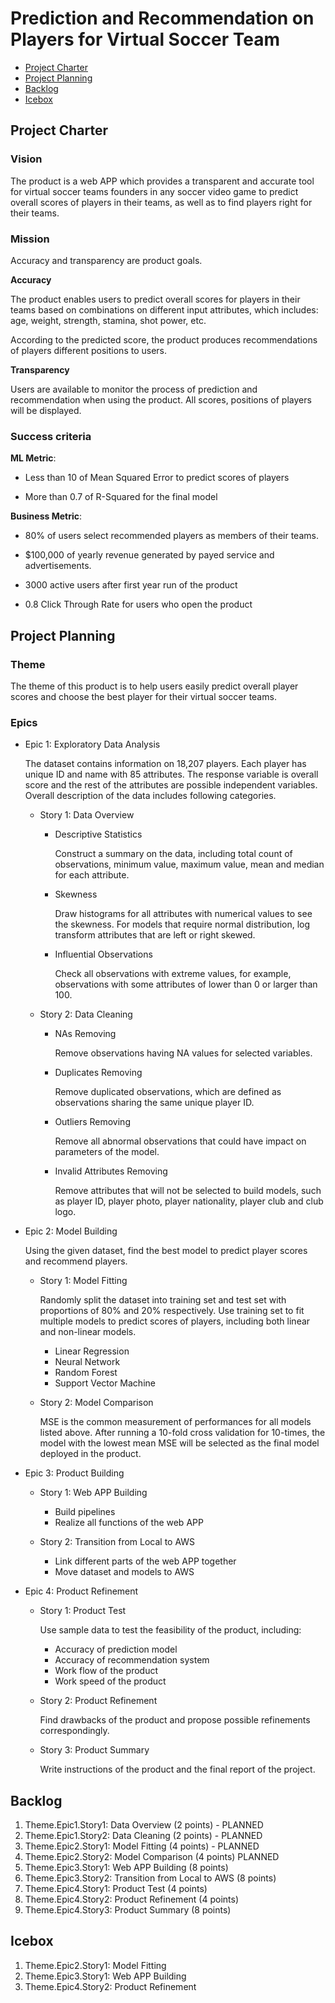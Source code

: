 # Prediction and Recommendation on Players for Virtual Soccer Team

<!-- toc -->

- [Project Charter](#project-charter)
- [Project Planning](#project-planning)
- [Backlog](#backlog)
- [Icebox](#icebox)


<!-- tocstop -->

## Project Charter 

### Vision

The product is a web APP which provides a transparent and accurate tool for virtual soccer teams founders in any soccer video game to predict overall scores of players in their teams, as well as to find players right for their teams.

### Mission

Accuracy and transparency are product goals.

**Accuracy**

The product enables users to predict overall scores for players in their teams based on combinations on different input attributes, which includes: age, weight, strength, stamina, shot power, etc.

According to the predicted score, the product produces recommendations of players different positions to users.

**Transparency**

Users are available to monitor the process of prediction and recommendation when using the product. All scores, positions of players will be displayed.

### Success criteria 

**ML Metric**: 

- Less than 10 of Mean Squared Error to predict  scores of players

- More than 0.7 of R-Squared for the final model

**Business Metric**: 

- 80% of users select recommended players as members of their teams.

- $100,000 of yearly revenue generated by payed service and advertisements.

- 3000 active users after first year run of the product

- 0.8 Click Through Rate for users who open the product

## Project Planning

### Theme

The theme of this product is to help users easily predict overall player scores and choose the best player for their virtual soccer teams.

### Epics

- Epic 1: Exploratory Data Analysis

    The dataset contains information on 18,207 players. Each player has unique ID and name with 85 attributes. The response variable is overall score and the rest of the attributes are possible independent variables. Overall description of the data includes following categories.

  * Story 1: Data Overview

    + Descriptive Statistics
    
        Construct a summary on the data, including total count of observations, minimum value, maximum value, mean and median for each attribute.
        
    +  Skewness
    
        Draw histograms for all attributes with numerical values to see the skewness. For models that require normal distribution, log transform attributes that are left or right skewed.
      
    + Influential Observations
    
        Check all observations with extreme values, for example, observations with some attributes of lower than 0 or larger than 100.

  * Story 2: Data Cleaning
      
      + NAs Removing
       
         Remove observations having NA values for selected variables. 
         
      + Duplicates Removing
        
        Remove duplicated observations, which are defined as observations sharing the same unique player ID.
        
      + Outliers Removing
      
        Remove all abnormal observations that could have impact on parameters of the model.
      
      + Invalid Attributes Removing
     
        Remove attributes that will not be selected to build models, such as player ID, player photo, player nationality, player club and club logo.

- Epic 2: Model Building

  Using the given dataset, find the best model to predict player scores and recommend players.
  
  * Story 1: Model Fitting

    Randomly split the dataset into training set and test set with proportions of 80% and 20% respectively. Use training set to fit multiple models to predict scores of players, including both linear and non-linear models. 

    +  Linear Regression
    + Neural Network
    + Random Forest
    + Support Vector Machine
  
  * Story 2: Model Comparison  
  
    MSE is the common measurement of performances for all models listed above. After running a 10-fold cross validation for 10-times, the model with the lowest mean MSE will be selected as the final model deployed in the product.

- Epic 3: Product Building

  * Story 1: Web APP Building  
   
    + Build pipelines
    + Realize all functions of the web APP
  
  * Story 2: Transition from Local to AWS
   
    + Link different parts of the web APP together
    + Move dataset and models to AWS

- Epic 4: Product Refinement

  * Story 1: Product Test  
    
    Use sample data to test the feasibility of the product, including:
    
      + Accuracy of prediction model
      + Accuracy of recommendation system
      + Work flow of the product
      + Work speed of the product

  * Story 2: Product Refinement
  
    Find drawbacks of the product and propose possible refinements correspondingly.

  * Story 3: Product Summary
  
    Write instructions of the product and the final report of the project.

## Backlog

1. Theme.Epic1.Story1: Data Overview (2 points) - PLANNED
2. Theme.Epic1.Story2: Data Cleaning (2 points) - PLANNED
3. Theme.Epic2.Story1: Model Fitting (4 points) - PLANNED
4. Theme.Epic2.Story2: Model Comparison (4 points) PLANNED
5. Theme.Epic3.Story1: Web APP Building (8 points)
6. Theme.Epic3.Story2: Transition from Local to AWS (8 points)
7. Theme.Epic4.Story1: Product Test (4 points)
8. Theme.Epic4.Story2: Product Refinement (4 points)
9. Theme.Epic4.Story3: Product Summary (8 points)

## Icebox

1. Theme.Epic2.Story1: Model Fitting 
2. Theme.Epic3.Story1: Web APP Building
3. Theme.Epic4.Story2: Product Refinement

<!--stackedit_data:
eyJoaXN0b3J5IjpbMjAyNTQ5NDc3LC0yNzY0NjYwMzQsLTI5OT
E5MDU2NiwtNTEzNjI3MzUzLDI3NzExMDc3MSw2MDQ2NTcwNzYs
LTg0MzUzMTE5NSw2MTc1NzI4NjAsMjAzMzM3NjU1NSwtMjU5OT
EzMjA3LC04MjMxMzAzOTUsLTkzNzk0NDAsODAzOTg0NjgzLDE3
NzU4MDYzNTAsODQ5MzE3ODk0LDEyNTI2MzY2NTcsMTk4NjQ4Nz
I5OCwtMTcwODgyNzQwOSwxMDM0MzE2MzA3LDUxMDE3NDQyNV19

-->